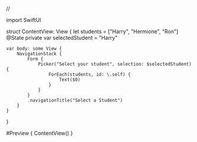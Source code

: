 //

import SwiftUI

struct ContentView: View {
    let students = ["Harry", "Hermione", "Ron"]
    @State private var selectedStudent = "Harry"
    
    var body: some View {
        NavigationStack {
            Form {
                Picker("Select your student", selection: $selectedStudent) {
                    ForEach(students, id: \.self) {
                        Text($0)
                    }
                }
            }
            .navigationTitle("Select a Student")
        }
    }
}

#Preview {
    ContentView()
}
